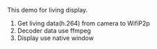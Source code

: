 This demo for living display.
1. Get living data(h.264) from camera to WifiP2p
2. Decoder data use ffmpeg
3. Display use native window